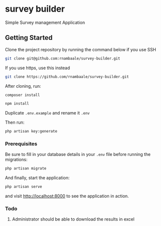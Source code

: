 # survey builder

Simple Survey management Application

## Getting Started

Clone the project repository by running the command below if you use SSH

```bash
git clone git@github.com:rnambaale/survey-builder.git
```

If you use https, use this instead

```bash
git clone https://github.com/rnambaale/survey-builder.git
```

After cloning, run:

```bash
composer install
```

```bash
npm install
```

Duplicate `.env.example` and rename it `.env`

Then run:

```bash
php artisan key:generate
```

### Prerequisites

Be sure to fill in your database details in your `.env` file before running the migrations:

```bash
php artisan migrate
```

And finally, start the application:

```bash
php artisan serve
```

and visit [http://localhost:8000](http://localhost:8000) to see the application in action.

### Todo

1. Administrator should be able to download the results in excel
